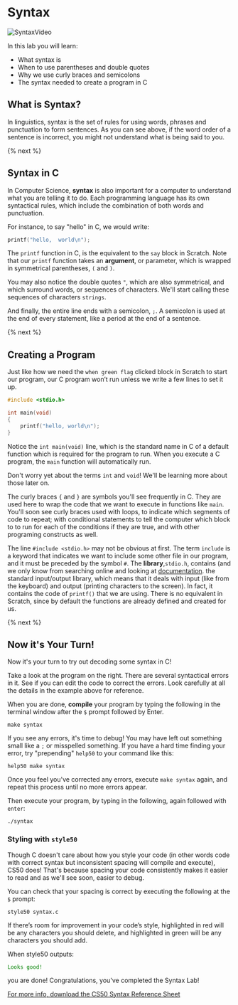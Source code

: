 # Syntax

![SyntaxVideo](https://raw.githubusercontent.com/cs50nestm/cs50labs/2019/syntax/syntax.gif)

In this lab you will learn:

- What syntax is
- When to use parentheses and double quotes
- Why we use curly braces and semicolons
- The syntax needed to create a program in C

## What is Syntax?

In linguistics, syntax is the set of rules for using words, phrases and punctuation to form sentences. As you can see above, if the word order of a sentence is incorrect, you might not understand what is being said to you.

{% next %}

## Syntax in C

In Computer Science, **syntax** is also important for a computer to understand what you are telling it to do. Each programming language has its own syntactical rules, which include the combination of both words and punctuation.

For instance, to say "hello" in C, we would write:

```c
printf("hello,  world\n");
```

The `printf` function in C, is the equivalent to the `say` block in Scratch. Note that our `printf` function takes an **argument**, or parameter, which is wrapped in symmetrical parentheses, `(` and `)`.

You may also notice the double quotes `"`, which are also symmetrical, and which surround words, or sequences of characters. We'll start calling these sequences of characters `strings`.

And finally, the entire line ends with a semicolon, `;`. A semicolon is used at the end of every statement, like a period at the end of a sentence.

{% next %}

## Creating a Program

Just like how we need the `when green flag` clicked block in Scratch to start our program, our C program won’t run unless we write a few lines to set it up.

```c
#include <stdio.h>

int main(void)
{
    printf("hello, world\n");
}
```

Notice the `int main(void)` line, which is the standard name in C of a default function which is required for the program to run. When you execute a C program, the `main` function will automatically run.

Don't worry yet about the terms `int` and `void`! We'll be learning more about those later on.

The curly braces `{` and `}` are symbols you'll see frequently in C. They are used here to wrap the code that we want to execute in functions like `main`. You'll soon see curly braces used with loops, to indicate which segments of code to repeat; with conditional statements to tell the computer which block to to run for each of the conditions if they are true, and with other programing constructs as well.

The line `#include <stdio.h>` may not be obvious at first. The term `include` is a keyword that indicates we want to include some other file in our program, and it must be preceded by the symbol `#`. The **library**,`stdio.h`, contains (and we only know from searching online and looking at [documentation](https://man.cs50.io/). the standard input/output library, which means that it deals with input (like from the keyboard) and output (printing characters to the screen). In fact, it contains the code of `printf()` that we are using. There is no equivalent in Scratch, since by default the functions are already defined and created for us.

{% next %}

## Now it's Your Turn!

Now it's your turn to try out decoding some syntax in C!

Take a look at the program on the right. There are several syntactical errors in it. See if you can edit the code to correct the errors. Look carefully at all the details in the example above for reference.

When you are done, **compile** your program by typing the following in the terminal window after the `$` prompt followed by Enter.

```
make syntax
```

If you see any errors, it's time to debug! You may have left out something small like a `;` or misspelled something. If you have a hard time finding your error, try "prepending" `help50` to your command like this:

```
help50 make syntax
```

Once you feel you've corrected any errors, execute `make syntax` again, and repeat this process until no more errors appear.

Then execute your program, by typing in the following, again followed with `enter`:

```
./syntax
```

<style type="text/css">
#green {color:green;}  
</style>

### Styling with `style50`

Though C doesn't care about how you style your code (in other words code with correct syntax but inconsistent spacing will compile and execute), CS50 does! That's because spacing your code consistently makes it easier to read and as we'll see soon, easier to debug.

You can check that your spacing is correct by executing the following at the `$` prompt:

```
style50 syntax.c
```

If there’s room for improvement in your code’s style, highlighted in red will be any characters you should delete, and highlighted in green will be any characters you should add.

When style50 outputs:

<div id="green">
    <pre><code>Looks good!</code></pre>
</div>

you are done! Congratulations, you've completed the Syntax Lab!

[For more info, download the CS50 Syntax Reference Sheet](https://cs50.harvard.edu/ap/2020/assets/pdfs/syntax.pdf)
